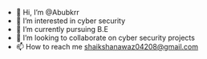 - 👋 Hi, I’m @Abubkrr
- 👀 I’m interested in cyber security 
- 🌱 I’m currently pursuing B.E 
- 💞️ I’m looking to collaborate on cyber security projects
- 📫 How to reach me shaikshanawaz04208@gmail.com

<!---
Abubkrr/Abubkrr is a ✨ special ✨ repository because its `README.md` (this file) appears on your GitHub profile.
You can click the Preview link to take a look at your changes.
--->
